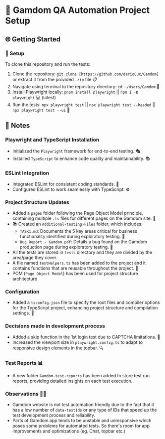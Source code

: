 # 🚀 Gamdom QA Automation Project Setup

## 🌐 Getting Started

### 🔨 Setup

To clone this repository and run the tests:

1. Clone the repository: `git clone [https://github.com/darioCuc/Gamdom]` or extract it from the provided `.zip` file 📋
2. Navigate using terminal to the repository directory: `cd ~/Users/Gamdom` 📂
3. Install Playwright locally: `pnpm install playwright` || `npm i -D playwright` 💻 (latest)
4. Run the tests: `npx playwright test` || `npx playwright test --headed` || `npx playwright test --ui` 🧪


## 📝 Notes

### Playwright and TypeScript Installation

- Initialized the `Playwright` framework for end-to-end testing. 🎭
- Installed `TypeScript` to enhance code quality and maintainability. 📚 

### ESLint Integration

- Integrated ESLint for consistent coding standards. 🧹 
- Configured ESLint to work seamlessly with TypeScript. ⚙️

### Project Structure Updates

- Added a `pages` folder following the Page Object Model principle, containing multiple `.ts` files for different pages on the Gamdom site. 📁
- 📚 Created an `Additional-testing-Files` folder, which includes:
  - `TASK1.md`: Documents the 5 key areas critical for business functionality identified during exploratory testing. 📃
  - `Bug Report - Gamdom.pdf`: Details a bug found on the Gamdom production page during exploratory testing. 🐞
- All the tests are stored in `tests` directory and they are divided by the area/page they cover.
- A file named `testHelpers.ts` has been added to the project and it contains functions that are reusable throughout the project. 🧰
- POM (`Page Object Model`) has been used for project structure architecture

### Configuration

- Added a `tsconfig.json` file to specify the root files and compiler options for the TypeScript project, enhancing project structure and compilation settings. 🔧

### Decisions made in development process

- Added a skip function in the 1st login test due to CAPTCHA limitations. 🚫
- Increased the viewport size in `playwright.config.ts` to adapt to responsive design elements in the topbar. 🔍

### Test Reports 📊

- A new folder `Gamdom-test-reports` has been added to store test run reports, providing detailed insights on each test execution.

### Observations 🕵️‍♂️

- Gamdom website is not test automation friendly due to the fact that it has a low number of `data-testIds` or any type of IDs that speed up the test development process and reliability.
- Parts of Gamdom app tends to be unstable and unresponsive which poses some problems for automated tests. So there's room for app improvements and optimizations (eg. Chat, topbar etc.)
